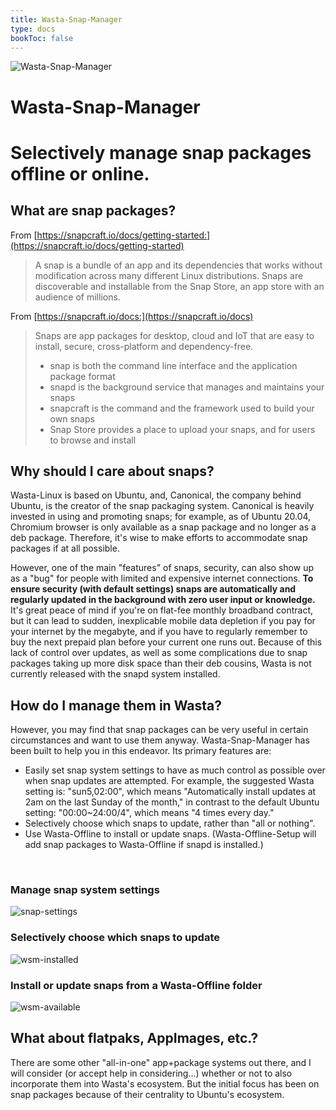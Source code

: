 ```yaml
---
title: Wasta-Snap-Manager
type: docs
bookToc: false
---
```


![Wasta-Snap-Manager](/media/wasta-apps/wasta-snap-manager/wasta-snap-manager-dark.svg)

# Wasta-Snap-Manager
# Selectively manage snap packages offline or online.

## What are snap packages?
From [https://snapcraft.io/docs/getting-started:](https://snapcraft.io/docs/getting-started)
>A snap is a bundle of an app and its dependencies that works without modification across many different Linux distributions. Snaps are discoverable and installable from the Snap Store, an app store with an audience of millions.

From [https://snapcraft.io/docs:](https://snapcraft.io/docs)
>Snaps are app packages for desktop, cloud and IoT that are easy to install, secure, cross-platform and dependency-free.
>- snap is both the command line interface and the application package format
>- snapd is the background service that manages and maintains your snaps
>- snapcraft is the command and the framework used to build your own snaps
>- Snap Store provides a place to upload your snaps, and for users to browse and install

## Why should I care about snaps?
Wasta-Linux is based on Ubuntu, and, Canonical, the company behind Ubuntu, is the creator of the snap packaging system. Canonical is heavily invested in using and promoting snaps; for example, as of Ubuntu 20.04, Chromium browser is only available as a snap package and no longer as a deb package. Therefore, it's wise to make efforts to accommodate snap packages if at all possible.

However, one of the main "features" of snaps, security, can also show up as a "bug" for people with limited and expensive internet connections. **To ensure security (with default settings) snaps are automatically and regularly updated in the background with zero user input or knowledge.** It's great peace of mind if you're on flat-fee monthly broadband contract, but it can lead to sudden, inexplicable mobile data depletion if you pay for your internet by the megabyte, and if you have to regularly remember to buy the next prepaid plan before your current one runs out. Because of this lack of control over updates, as well as some complications due to snap packages taking up more disk space than their deb cousins, Wasta is not currently released with the snapd system installed.

## How do I manage them in Wasta?
However, you may find that snap packages can be very useful in certain circumstances and want to use them anyway. Wasta-Snap-Manager has been built to help you in this endeavor. Its primary features are:
- Easily set snap system settings to have as much control as possible over when snap updates are attempted. For example, the suggested Wasta setting is: "sun5,02:00", which means "Automatically install updates at 2am on the last Sunday of the month," in contrast to the default Ubuntu setting: "00:00~24:00/4", which means "4 times every day."
- Selectively choose which snaps to update, rather than "all or nothing".
- Use Wasta-Offline to install or update snaps. (Wasta-Offline-Setup will add snap packages to Wasta-Offline if snapd is installed.)

&nbsp;

### Manage snap system settings
![snap-settings](/media/wasta-apps/wasta-snap-manager/snap-settings.75.png)
&nbsp;

### Selectively choose which snaps to update
![wsm-installed](/media/wasta-apps/wasta-snap-manager/wasta-snap-manager--installed3.75.png)
&nbsp;

### Install or update snaps from a Wasta-Offline folder
![wsm-available](/media/wasta-apps/wasta-snap-manager/wasta-snap-manager--available.75.png)
&nbsp;


## What about flatpaks, AppImages, etc.?
There are some other "all-in-one" app+package systems out there, and I will consider (or accept help in considering...) whether or not to also incorporate them into Wasta's ecosystem. But the initial focus has been on snap packages because of their centrality to Ubuntu's ecosystem.
